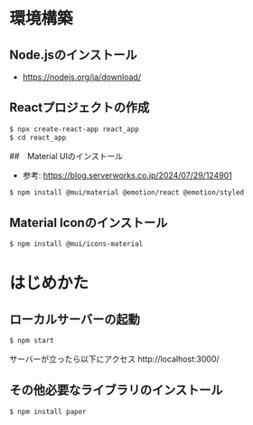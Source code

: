 # 環境構築

## Node.jsのインストール

- https://nodejs.org/ja/download/

## Reactプロジェクトの作成

```bash
$ npx create-react-app react_app
$ cd react_app
```

##　Material UIのインストール
- 参考: https://blog.serverworks.co.jp/2024/07/29/124901

```bash
$ npm install @mui/material @emotion/react @emotion/styled
```

## Material Iconのインストール
```bash
$ npm install @mui/icons-material
```

# はじめかた

## ローカルサーバーの起動

```bash
$ npm start
```

サーバーが立ったら以下にアクセス
http://localhost:3000/

## その他必要なライブラリのインストール

```bash
$ npm install paper
```